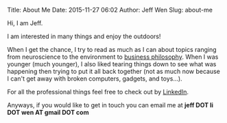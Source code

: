 Title: About Me
Date: 2015-11-27 06:02
Author: Jeff Wen
Slug: about-me

Hi, I am Jeff.

I am interested in many things and enjoy the outdoors!

When I get the chance, I try to read as much as I can about topics ranging from neuroscience to the environment to [business philosophy](https://www.patagonia.com/us/patagonia.go?assetid=2388). When I was younger (much younger), I also liked tearing things down to see what was happening then trying to put it all back together (not as much now because I can't get away with broken computers, gadgets, and toys...).

For all the professional things feel free to check out by [LinkedIn](https://www.linkedin.com/in/wenjeff).

Anyways, if you would like to get in touch you can email me at **jeff DOT li DOT wen AT gmail DOT com**

